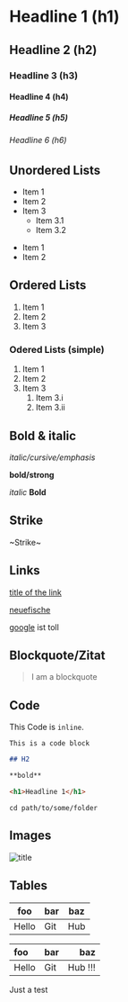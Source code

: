 # Headline 1 (h1)
## Headline 2 (h2)
### Headline 3 (h3)
#### Headline 4 (h4)
##### Headline 5 (h5)
###### Headline 6 (h6)


## Unordered Lists

* Item 1
* Item 2
* Item 3
  * Item 3.1
  * Item 3.2


- Item 1 
- Item 2

## Ordered Lists

1. Item 1
2. Item 2
3. Item 3
 
### Odered Lists (simple)

1. Item 1
1. Item 2
1. Item 3
   1. Item 3.i
   2. Item 3.ii


## Bold & italic

*italic/cursive/emphasis*

**bold/strong**

_italic_
__Bold__

## Strike

~Strike~

## Links

[title of the link](htttp://www.neuefische.de)

[neuefische][neuefische]

[google] ist toll 


## Blockquote/Zitat

> I am a blockquote

## Code

This Code is `inline`.

```
This is a code block
```

```md
## H2

**bold**
```

```html
<h1>Headline 1</h1>
```

```shell
cd path/to/some/folder
```

## Images

![title](https://images.unsplash.com/photo-1574144611937-0df059b5ef3e?ixlib=rb-1.2.1&ixid=MnwxMjA3fDB8MHxwaG90by1wYWdlfHx8fGVufDB8fHx8&auto=format&fit=crop&w=928&q=80)


## Tables

| foo   | bar | baz |
| ----- | --- | --- |
| Hello | Git | Hub |


| foo   | bar | baz |
| :----- | --- | ---: |
| Hello | Git | Hub !!! |

Just a test 

[neuefische]: https://www.neuefische.de/
[google]: https://www.google.de/?hl=de

